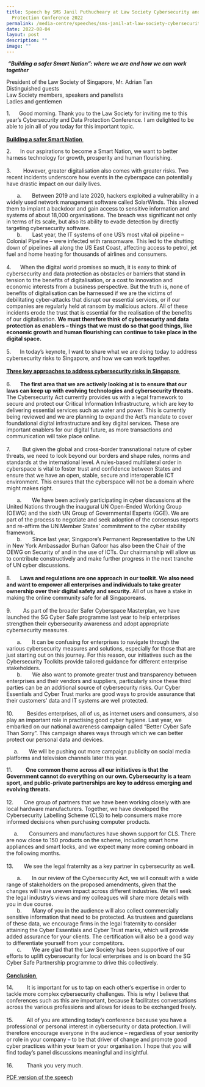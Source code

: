 ```yaml
---
title: Speech by SMS Janil Puthucheary at Law Society Cybersecurity and Data
  Protection Conference 2022
permalink: /media-centre/speeches/sms-janil-at-law-society-cybersecurity-and-data-protection-conference-2022/
date: 2022-08-04
layout: post
description: ""
image: ""
---
```

<p>&nbsp;<strong><em>“Building a safer Smart Nation”: where we are and how we can work together&nbsp;</em></strong></p>
<p>
President of the Law Society of Singapore, Mr. Adrian Tan&nbsp;<br>
Distinguished guests&nbsp;<br>
Law Society members, speakers and panelists&nbsp;<br>
Ladies and gentlemen&nbsp;</p>
<p>
1. <span style="white-space: pre;">		</span>Good morning. Thank you to the Law Society for inviting me to this year’s Cybersecurity and Data Protection Conference. I am delighted to be able to join all of you today for this important topic.&nbsp;<br>
<br>
<span style="text-decoration: underline;"><strong>Building a safer Smart Nation&nbsp;</strong></span></p>
<p>
2. <span style="white-space: pre;">		</span>In our aspirations to become a Smart Nation, we want to better harness technology for growth, prosperity and human flourishing.&nbsp;<br>
<br>
<span> </span>3. <span style="white-space: pre;">		</span>However, greater digitalisation also comes with greater risks. Two recent incidents underscore how events in the cyberspace can potentially have drastic impact on our daily lives.&nbsp;</p>
<p>
<span></span><span style="white-space: pre;">		</span>a. <span style="white-space: pre;">		</span>Between 2019 and late 2020, hackers exploited a vulnerability in a widely used network management software called SolarWinds. This allowed them to implant a backdoor and gain access to sensitive information and systems of about 18,000 organisations. The breach was significant not only in terms of its scale, but also its ability to evade detection by directly targeting cybersecurity software.&nbsp;<br>
<span></span><span style="white-space: pre;">		</span>b. <span style="white-space: pre;">		</span>Last year, the IT systems of one US’s most vital oil pipeline – Colonial Pipeline – were infected with ransomware. This led to the shutting down of pipelines all along the US East Coast, affecting access to petrol, jet fuel and home heating for thousands of airlines and consumers.&nbsp;<br>
<br>
4. <span style="white-space: pre;">		</span>When the digital world promises so much, it is easy to think of cybersecurity and data protection as obstacles or barriers that stand in tension to the benefits of digitalisation, or a cost to innovation and economic interests from a business perspective. But the truth is, none of benefits of digitalisation can be harnessed if we are the victims of debilitating cyber-attacks that disrupt our essential services, or if our companies are regularly held at ransom by malicious actors. All of these incidents erode the trust that is essential for the realisation of the benefits of our digitalisation. <strong>We must therefore think of cybersecurity and data protection as enablers – things that we must do so that good things, like economic growth and human flourishing can continue to take place in the digital space.&nbsp;</strong><br>
<br>
5. <span style="white-space: pre;">		</span>In today’s keynote, I want to share what we are doing today to address cybersecurity risks to Singapore, and how we can work together.&nbsp;<br>
<br>
<strong><span style="text-decoration: underline;">Three key approaches to address cybersecurity risks in Singapore&nbsp;</span></strong><br>
<br>
6. <span style="white-space: pre;">		</span><strong>The first area that we are actively looking at is to ensure that our laws can keep up with evolving technologies and cybersecurity threats.</strong> The Cybersecurity Act currently provides us with a legal framework to secure and protect our Critical Information Infrastructure, which are key to delivering essential services such as water and power. This is currently being reviewed and we are planning to expand the Act’s mandate to cover foundational digital infrastructure and key digital services. These are important enablers for our digital future, as more transactions and communication will take place online.&nbsp;<br>
<br>
<span> </span>7. <span style="white-space: pre;">		</span>But given the global and cross-border transnational nature of cyber threats, we need to look beyond our borders and shape rules, norms and standards at the international level. A rules-based multilateral order in cyberspace is vital to foster trust and confidence between States and ensure that we have an open, stable, secure and interoperable ICT environment. This ensures that the cyberspace will not be a domain where might makes right.&nbsp;</p>
<p>
<span></span><span style="white-space: pre;">		</span>a. <span style="white-space: pre;">		</span>We have been actively participating in cyber discussions at the United Nations through the inaugural UN Open-Ended Working Group (OEWG) and the sixth UN Group of Governmental Experts (GGE). We are part of the process to negotiate and seek adoption of the consensus reports and re-affirm the UN Member States’ commitment to the cyber stability framework.&nbsp;<br>
<span></span><span style="white-space: pre;">		</span>b. <span style="white-space: pre;">		</span>Since last year, Singapore’s Permanent Representative to the UN in New York Ambassador Burhan Gafoor has also been the Chair of the OEWG on Security of and in the use of ICTs. Our chairmanship will allow us to contribute constructively and make further progress in the next tranche of UN cyber discussions.&nbsp;<br>
<br>
8. <span style="white-space: pre;">		</span><strong>Laws and regulations are one approach in our toolkit. We also need and want to empower all enterprises and individuals to take greater ownership over their digital safety and security.</strong> All of us have a stake in making the online community safe for all Singaporeans.&nbsp;<br>
<br>
<span> </span>9. <span style="white-space: pre;">		</span>As part of the broader Safer Cyberspace Masterplan, we have launched the SG Cyber Safe programme last year to help enterprises strengthen their cybersecurity awareness and adopt appropriate cybersecurity measures.</p>
<p>
<span></span><span style="white-space: pre;">		</span>a. <span style="white-space: pre;">		</span>It can be confusing for enterprises to navigate through the various cybersecurity measures and solutions, especially for those that are just starting out on this journey. For this reason, our initiatives such as the Cybersecurity Toolkits provide tailored guidance for different enterprise stakeholders.&nbsp;<br>
<span></span><span style="white-space: pre;">		</span>b. <span style="white-space: pre;">		</span>We also want to promote greater trust and transparency between enterprises and their vendors and suppliers, particularly since these third parties can be an additional source of cybersecurity risks. Our Cyber Essentials and Cyber Trust marks are good ways to provide assurance that their customers’ data and IT systems are well protected.&nbsp;<br>
<br>
10. <span style="white-space: pre;">		</span>Besides enterprises, all of us, as internet users and consumers, also play an important role in practising good cyber hygiene. Last year, we embarked on our national awareness campaign called “Better Cyber Safe Than Sorry”. This campaign shares ways through which we can better protect our personal data and devices.</p>
<p><span style="white-space: pre;">		</span>a. <span style="white-space: pre;">		</span>We will be pushing out more campaign publicity on social media platforms and television channels later this year.</p>
<p>
11. <span style="white-space: pre;">		</span><strong>One common theme across all our initiatives is that the Government cannot do everything on our own. Cybersecurity is a team sport, and public-private partnerships are key to address emerging and evolving threats.&nbsp;</strong><br>
<br>
<span> </span>12. <span style="white-space: pre;">		</span>One group of partners that we have been working closely with are local hardware manufacturers. Together, we have developed the Cybersecurity Labelling Scheme (CLS) to help consumers make more informed decisions when purchasing computer products. </p>
<p><span style="white-space: pre;">		</span>a. <span style="white-space: pre;">		</span>Consumers and manufactures have shown support for CLS. There are now close to 150 products on the scheme, including smart home appliances and smart locks, and we expect many more coming onboard in the following months.&nbsp;<br>
<br>
<span> </span>13. <span style="white-space: pre;">		</span>We see the legal fraternity as a key partner in cybersecurity as well.&nbsp;</p>
<p>
<span></span><span style="white-space: pre;">		</span>a. <span style="white-space: pre;">		</span>In our review of the Cybersecurity Act, we will consult with a wide range of stakeholders on the proposed amendments, given that the changes will have uneven impact across different industries. We will seek the legal industry’s views and my colleagues will share more details with you in due course.&nbsp;<br>
<span></span><span style="white-space: pre;">		</span>b. <span style="white-space: pre;">		</span>Many of you in the audience will also collect commercially sensitive information that need to be protected. As trustees and guardians of these data, we encourage firms in the legal fraternity to consider attaining the Cyber Essentials and Cyber Trust marks, which will provide added assurance for your clients. The certification will also be a good way to differentiate yourself from your competitors.&nbsp;<br>
<span></span><span style="white-space: pre;">		</span>c. <span style="white-space: pre;">		</span>We are glad that the Law Society has been supportive of our efforts to uplift cybersecurity for local enterprises and is on board the SG Cyber Safe Partnership programme to drive this collectively.&nbsp;<br>
<br>
<strong><span style="text-decoration: underline;">Conclusion&nbsp;</span></strong></p>
<p>
14. <span style="white-space: pre;">		</span>It is important for us to tap on each other’s expertise in order to tackle more complex cybersecurity challenges. This is why I believe that conferences such as this are important, because it facilitates conversations across the various professions and allows for ideas to be exchanged freely.&nbsp;<br>
<br>
15. <span style="white-space: pre;">		</span>All of you are attending today’s conference because you have a professional or personal interest in cybersecurity or data protection. I will therefore encourage everyone in the audience – regardless of your seniority or role in your company – to be that driver of change and promote good cyber practices within your team or your organisation. I hope that you will find today’s panel discussions meaningful and insightful.&nbsp;<br>
<br>
16. <span style="white-space: pre;">		</span>Thank you very much.&nbsp;</p>

[PDF version of the speech](/files/Speeches%202022/transcript%20of%20sms%20janil%20keynote%20address%20at%20the%20cyber%20and%20data%20protection%20conference%20speech%20on%204%20aug.pdf)

